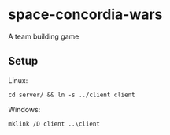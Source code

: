 space-concordia-wars
====================

A team building game

## Setup

Linux:
```
cd server/ && ln -s ../client client
```

Windows:
```
mklink /D client ..\client
```
